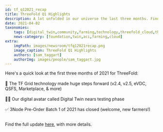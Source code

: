 ```yaml
---
id: tf_q12021_recap
title: ThreeFold Q1 Highlights
description: A lot unfolded in our universe the last three months. Find out all you need to know in our Q1 Recap!
date: 2021-04-02
taxonomies:
    tags: [digital_twin,community,farming,technology,threefold_cloud,threefold_grid,threefold_token,update]
    news-category: [foundation,twin,aci,farming,cloud]
extra:
    imgPath: images/newsroom/tfq12021recap.png
    image_caption: ThreeFold Q1 Highlights
    authors: [sam_taggart]
    authorImg: images/people/sam_taggart.jpg
---
```


Here's a quick look at the first three months of 2021 for ThreeFold:
<br/>
<br/>
🚀 The TF Grid technology made huge steps forward (v2.4, v2.5, eVDC, QSFS, Marketplace, & more)
<br/>
<br/>
👯‍♀️ Our digital avatar called Digital Twin nears testing phase
<br/>
<br/>
✅ 3Node Pre-Order Batch 1 of 2021 has closed (welcome, new farmers!)
<br/>
<br/>

Find the full update [here](https://threefold.io/info/threefold#/threefold__q12021recap), with more details.